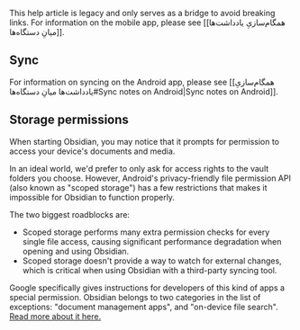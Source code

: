 This help article is legacy and only serves as a bridge to avoid breaking links. For information on the mobile app, please see [[همگام‌سازیِ یادداشت‌ها میانِ دستگاه‌ها]].

## Sync

For information on syncing on the Android app, please see [[همگام‌سازیِ یادداشت‌ها میانِ دستگاه‌ها#Sync notes on Android|Sync notes on Android]].

## Storage permissions

When starting Obsidian, you may notice that it prompts for permission to access your device's documents and media.

In an ideal world, we'd prefer to only ask for access rights to the vault folders you choose. However, Android's privacy-friendly file permission API (also known as "scoped storage") has a few restrictions that makes it impossible for Obsidian to function properly.

The two biggest roadblocks are:

- Scoped storage performs many extra permission checks for every single file access, causing significant performance degradation when opening and using Obsidian.
- Scoped storage doesn't provide a way to watch for external changes, which is critical when using Obsidian with a third-party syncing tool.

Google specifically gives instructions for developers of this kind of apps a special permission. Obsidian belongs to two categories in the list of exceptions: "document management apps", and "on-device file search". [Read more about it here.](https://developer.android.com/training/data-storage/manage-all-files)
